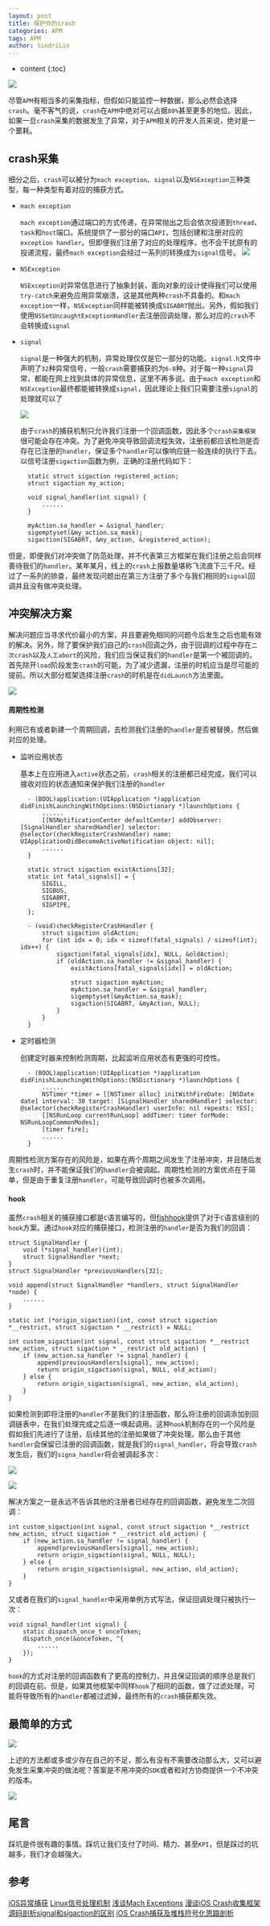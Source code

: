 ```yaml
---
layout: post
title: 保护你的crash
categories: APM
tags: APM
author: SindriLin
---
```


* content
{:toc}

![](http://upload-images.jianshu.io/upload_images/783864-65ce56521f08e387.png?imageMogr2/auto-orient/strip%7CimageView2/2/w/1240)

尽管`APM`有相当多的采集指标，但假如只能监控一种数据，那么必然会选择`crash`。毫不客气的说，`crash`在`APM`中绝对可以占据`80%`甚至更多的地位。因此，如果一旦`crash`采集的数据发生了异常，对于`APM`相关的开发人员来说，绝对是一个噩耗。

## crash采集
细分之后，`crash`可以被分为`mach exception`、`signal`以及`NSException`三种类型，每一种类型有着对应的捕获方式。

- `mach exception`
 
    `mach exception`通过端口的方式传递，在异常抛出之后会依次投递到`thread`、`task`和`host`端口。系统提供了一部分的端口`API`，包括创建和注册对应的`exception handler`。但即便我们注册了对应的处理程序，也不会干扰原有的投递流程，最终`mach exception`会经过一系列的转换成为`signal`信号。
    ![](http://upload-images.jianshu.io/upload_images/2833754-009bdca3149d428a.png?imageMogr2/auto-orient/strip%7CimageView2/2)

- `NSException`
 
    `NSException`对异常信息进行了抽象封装，面向对象的设计使得我们可以使用`try-catch`来避免应用异常崩溃，这是其他两种`crash`不具备的。和`mach exception`一样，`NSException`同样能被转换成`SIGABRT`抛出。另外，假如我们使用`NSSetUncaughtExceptionHandler`去注册回调处理，那么对应的`crash`不会转换成`signal`

- `signal`
 
    `signal`是一种强大的机制，异常处理仅仅是它一部分的功能。`signal.h`文件中声明了`32`种异常信号，一般`crash`需要捕获的为`6-8`种。对于每一种`signal`异常，都能在网上找到具体的异常信息，这里不再多说。由于`mach exception`和`NSException`最终都能被转换成`signal`，因此理论上我们只需要注册`signal`的处理就可以了
    
    ![](http://upload-images.jianshu.io/upload_images/783864-e62ce7845472cb94.png?imageMogr2/auto-orient/strip%7CimageView2/2/w/1240)
    
    由于`crash`的捕获机制只允许我们注册一个回调函数，因此多个`crash采集框架`很可能会存在冲突。为了避免冲突导致回调流程失效，注册前都应该检测是否存在已注册的`handler`，保证多个`handler`可以像响应链一般连续的执行下去。以信号注册`sigaction`函数为例，正确的注册代码如下：
        
        static struct sigaction registered_action;
        struct sigaction my_action;
            
        void signal_handler(int signal) {
            ......
        }
            
        myAction.sa_handler = &signal_handler;
        sigemptyset(&my_action.sa_mask);
        sigaction(SIGABRT, &my_action, &registered_action);
    
但是，即便我们对冲突做了防范处理，并不代表第三方框架在我们注册之后会同样善待我们的`handler`。某年某月，线上的`crash`上报数量堪称飞流直下三千尺。经过了一系列的排查，最终发现问题出在第三方注册了多个与我们相同的`signal`回调并且没有做冲突处理。

## 冲突解决方案
解决问题应当寻求代价最小的方案，并且要避免相同的问题今后发生之后也能有效的解决。另外，除了要保护我们自己的`crash`回调之外，由于回调的过程中存在`二次crash`以及`人工abort`的风险，我们应当保证我们的`handler`是第一个被回调的。首先除开`load`阶段发生`crash`的可能，为了减少遗漏，注册的时机应当是尽可能的提前。所以大部分框架选择注册`crash`的时机是在`didLaunch`方法里面。

![](http://upload-images.jianshu.io/upload_images/783864-ddd56666f11ae7de.png?imageMogr2/auto-orient/strip%7CimageView2/2/w/1240)

#### 周期性检测
利用已有或者新建一个周期回调，去检测我们注册的`handler`是否被替换，然后做对应的处理。

- 监听应用状态

    基本上在应用进入`active`状态之前，`crash`相关的注册都已经完成，我们可以接收对应的状态通知来保护我们注册的`handler`
    
        - (BOOL)application:(UIApplication *)application didFinishLaunchingWithOptions:(NSDictionary *)launchOptions {
            ......
            [[NSNotificationCenter defaultCenter] addObserver: [SignalHandler sharedHandler] selector: @selector(checkRegisterCrashHandler) name: UIApplicationDidBecomeActiveNotification object: nil];
            ......   
        }
        
        static struct sigaction existActions[32];
        static int fatal_signals[] = {
            SIGILL,
            SIGBUS,
            SIGABRT,
            SIGPIPE,
        };
        
        - (void)checkRegisterCrashHandler {
            struct sigaction oldAction;
            for (int idx = 0; idx < sizeof(fatal_signals) / sizeof(int); idx++) {
                sigaction(fatal_signals[idx], NULL, &oldAction);
                if (oldAction.sa_handler != &signal_handler) {
                    existActions[fatal_signals[idx]] = oldAction;
                    
                    struct sigaction myAction;
                    myAction.sa_handler = &signal_handler;
                    sigemptyset(&myAction.sa_mask);
                    sigaction(SIGABRT, &myAction, NULL);
                }
            }
        }
    
- 定时器检测

    创建定时器来控制检测周期，比起监听应用状态有更强的可控性。

        - (BOOL)application:(UIApplication *)application didFinishLaunchingWithOptions:(NSDictionary *)launchOptions {
            ......
            NSTimer *timer = [[NSTimer alloc] initWithFireDate: [NSDate date] interval: 30 target: [SignalHandler sharedHandler] selector: @selector(checkRegisterCrashHandler) userInfo: nil repeats: YES];
            [[NSRunLoop currentRunLoop] addTimer: timer forMode: NSRunLoopCommonModes];
            [timer fire];
            ......   
        }
        
周期性检测方案存在的风险是，如果在两个周期之间发生了注册冲突，并且随后发生`crash`时，并不能保证我们的`handler`会被调起。周期性检测的方案优点在于简单，但是由于重复注册`handler`，可能导致回调时也被多次调用。

#### hook
虽然`crash`相关的捕获接口都是`C`语言编写的，但[fishhook](https://github.com/facebook/fishhook)提供了对于`C`语言级别的`hook`方案。通过`hook`对应的捕获接口，检测注册的`handler`是否为我们的回调：

    struct SignalHandler {
        void (*signal_handler)(int);
        struct SignalHandler *next;
    }
    struct SignalHandler *previousHandlers[32];

    void append(struct SignalHandler *handlers, struct SignalHandler *node) { 
        ......
    }
    
    static int (*origin_sigaction)(int, const struct sigaction *__restrict, struct sigaction * __restrict) = NULL;
    
    int custom_sigaction(int signal, const struct sigaction *__restrict new_action, struct sigaction * __restrict old_action) {
        if (new_action.sa_handler != signal_handler) {
            append(previousHandlers[signal], new_action);
            return origin_sigaction(signal, NULL, old_action);
        } else {
            return origin_sigaction(signal, new_action, old_action);
        }
    }
    
如果检测到即将注册的`handler`不是我们的注册函数，那么将注册的回调添加到回调链表中，在我们处理完成之后逐一唤起调用。这种`hook`机制存在的一个风险是假如我们先进行了注册，后续其他的注册如果做了冲突处理。那么由于其他`handler`会保留已注册的回调函数，就是我们的`signal_handler`，将会导致`crash`发生后，我们的`signa_handler`将会被调起多次：

![](http://upload-images.jianshu.io/upload_images/783864-ee8d855066b6351a.png?imageMogr2/auto-orient/strip%7CimageView2/2/w/1240)

![](http://upload-images.jianshu.io/upload_images/783864-3dff6046e47956e6.png?imageMogr2/auto-orient/strip%7CimageView2/2/w/1240)

解决方案之一是永远不告诉其他的注册者已经存在的回调函数，避免发生二次回调：

    int custom_sigaction(int signal, const struct sigaction *__restrict new_action, struct sigaction * __restrict old_action) {
        if (new_action.sa_handler != signal_handler) {
            append(previousHandlers[signal], new_action);
            return origin_sigaction(signal, NULL, NULL);
        } else {
            return origin_sigaction(signal, new_action, old_action);
        }
    }
    
又或者在我们的`signal_handler`中采用单例方式写法，保证回调处理只被执行一次：

    void signal_handler(int signal) {
        static dispatch_once_t onceToken;
        dispatch_once(&onceToken, ^{
            ......
        });
    }
    
`hook`的方式对注册的回调函数有了更高的控制力，并且保证回调的顺序总是我们的回调在前。但是，如果其他框架中同样`hook`了相同的函数，做了过滤处理，可能将导致所有的`handler`都被过滤掉，最终所有的`crash`捕获都失效。

## 最简单的方式
![](http://upload-images.jianshu.io/upload_images/783864-c1d0dc3ace633edd.png?imageMogr2/auto-orient/strip%7CimageView2/2/w/1240)

上述的方法都或多或少存在自己的不足，那么有没有不需要改动那么大，又可以避免发生采集冲突的做法呢？答案是不用冲突的`SDK`或者和对方协商提供一个不冲突的版本。

![](http://upload-images.jianshu.io/upload_images/783864-c9fff26dd02e604a.png?imageMogr2/auto-orient/strip%7CimageView2/2/w/1240)

## 尾言
踩坑是件很有趣的事情。踩坑让我们支付了时间、精力、甚至`KPI`，但是踩过的坑越多，我们才会越强大。

## 参考
[iOS异常捕获](http://www.iosxxx.com/blog/2015-08-29-iosyi-chang-bu-huo.html)
[Linux信号处理机制](http://hutaow.com/blog/2013/10/19/linux-signal/)
[浅谈Mach Exceptions](http://www.jianshu.com/p/725e7d69272c)
[漫谈iOS Crash收集框架](https://nianxi.net/ios/ios-crash-reporter.html)
[源码剖析signal和sigaction的区别](http://blog.csdn.net/wangzuxi/article/details/44814825)
[iOS Crash捕获及堆栈符号化思路剖析](http://www.jianshu.com/p/29051908c74b)


